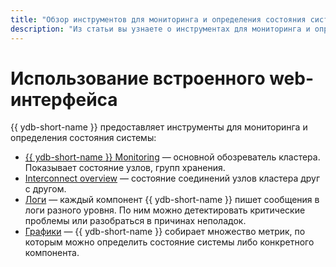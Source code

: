 ```yaml
---
title: "Обзор инструментов для мониторинга и определения состояния системы в {{ ydb-full-name }}"
description: "Из статьи вы узнаете о инструментах для мониторинга и определения состояния системы {{ ydb-full-name }}."
---
```


# Использование встроенного web-интерфейса

{{ ydb-short-name }} предоставляет инструменты для мониторинга и определения состояния системы:

* [{{ ydb-short-name }} Monitoring](ydb-monitoring.md) — основной обозреватель кластера. Показывает состояние узлов, групп хранения.
* [Interconnect overview](interconnect-overview.md) — состояние соединений узлов кластера друг с другом.
* [Логи](logs.md) — каждый компонент {{ ydb-short-name }} пишет сообщения в логи разного уровня. По ним можно детектировать критические проблемы или разобраться в причинах неполадок.
* [Графики](charts.md) — {{ ydb-short-name }} собирает множество метрик, по которым можно определить состояние системы либо конкретного компонента.
